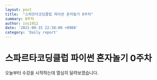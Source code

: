 ```yaml
---
layout: post
title:  "스파르타코딩클럽 파이썬 혼자놀기 0주차"
summary: 0주차
author: ins1912
date: '2021-09-15 22:38:00 +0900'
category: 'Daily report'
---
```


# 스파르타코딩클럽 파이썬 혼자놀기 0주차

오늘부터 수강을 시작하는데 열심히 달려보겠습니다.

